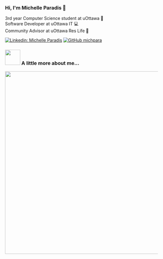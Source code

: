 ### Hi, I'm Michelle Paradis 👋

3rd year Computer Science student at uOttawa :notebook:
<br>
Software Developer at uOttawa IT :computer:
<br>
Community Advisor at uOttawa Res Life :busts_in_silhouette:

[![Linkedin: Michelle Paradis](https://img.shields.io/badge/-MichelleParadis-blue?style=flat-square&logo=Linkedin&logoColor=white&link=https://www.linkedin.com/in/michelle-p-5aa062176/)](https://www.linkedin.com/in/michelle-p-5aa062176/) [![GitHub michpara](https://img.shields.io/github/followers/michpara?label=follow&style=social)](https://github.com/michpara)

### <img src="https://media.giphy.com/media/mTs11L9uuyGiI/giphy.gif" width="50"> A little more about me...  

<img src="https://imgur.com/QcjrCMw.png" width="600">
